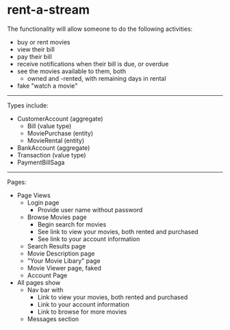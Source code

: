 # rent-a-stream

The functionality will allow someone to do the following activities:
- buy or rent movies
- view their bill
- pay their bill
- receive notifications when their bill is due, or overdue
- see the movies available to them, both
    - owned and
      -rented, with remaining days in rental
- fake "watch a movie"

*************
Types include:
- CustomerAccount (aggregate)
    - Bill (value type)
    - MoviePurchase (entity)
    - MovieRental (entity)
- BankAccount (aggregate)
- Transaction (value type)
- PaymentBillSaga
************
Pages:
- Page Views
    - Login page
        - Provide user name without password
    - Browse Movies page
        - Begin search for movies
        - See link to view your movies, both rented and purchased
        - See link to your account information
    - Search Results page
    - Movie Description page
    - "Your Movie Libary" page
    - Movie Viewer page, faked
    - Account Page
- All pages show
    - Nav bar with
        - Link to view your movies, both rented and purchased
        - Link to your account information
        - Link to browse for more movies
    - Messages section

